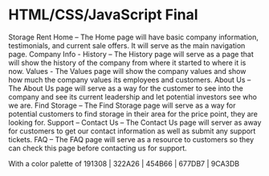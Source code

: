 # HTML/CSS/JavaScript Final
Storage Rent
Home – The Home page will have basic company information, testimonials, and current sale 
offers. It will serve as the main navigation page.
Company Info -
History – The History page will serve as a page that will show the history of the company 
from where it started to where it is now.
Values - The Values page will show the company values and show how much the 
company values its employees and customers.
About Us – The About Us page will serve as a way for the customer to see into the 
company and see its current leadership and let potential investors see who we are.
Find Storage – The Find Storage page will serve as a way for potential customers to find storage 
in their area for the price point, they are looking for.
Support –
Contact Us – The Contact Us page will server as away for customers to get our contact 
information as well as submit any support tickets.
FAQ – The FAQ page will serve as a resource to customers so they can check this page 
before contacting us for support.

With a color palette of
191308  |  322A26  |  454B66  |  677DB7  |  9CA3DB
